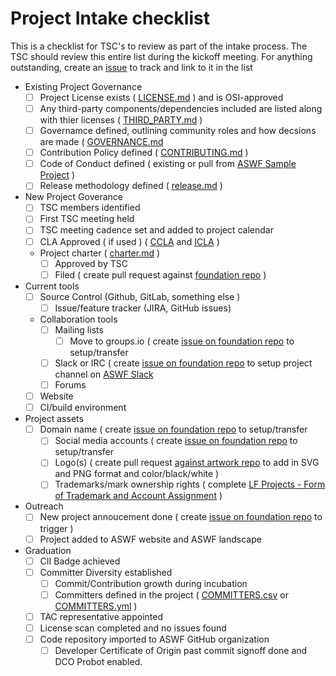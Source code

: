 # Project Intake checklist

This is a checklist for TSC's to review as part of the intake process. The TSC should review this entire list during the kickoff meeting. For anything outstanding, create an [issue](../issues) to track and link to it in the list

- Existing Project Governance
  - [ ] Project License exists ( [LICENSE.md](../LICENSE.md) ) and is OSI-approved
  - [ ] Any third-party components/dependencies included are listed along with thier licenses ( [THIRD_PARTY.md](../THIRD_PARTY.md) )
  - [ ] Governamce defined, outlining community roles and how decsions are made ( [GOVERNANCE.md](../GOVERNANCE.md] )
  - [ ] Contribution Policy defined ( [CONTRIBUTING.md](../CONTRIBUTING.md) )
  - [ ] Code of Conduct defined ( existing or pull from [ASWF Sample Project](https://github.com/AcademySoftwareFoundation/aswf-sample-project/blob/master/CODE_OF_CONDUCT.md) )
  - [ ] Release methodology defined	( [release.md](process/release.md) )
- New Project Goverance
  - [ ] TSC members identified
  - [ ] First TSC meeting held
  - [ ] TSC meeting cadence set and added to project calendar
  - [ ] CLA Approved ( if used ) ( [CCLA](ccla.md) and [ICLA](icla.md) )
  - Project charter	( [charter.md](charter.md) )
    - [ ] Approved by TSC
    - [ ] Filed ( create pull request against [foundation repo](https://github.com/AcademySoftwareFoundation/foundation) )
- Current tools
  - [ ] Source Control (Github, GitLab, something else )	
	- [ ] Issue/feature tracker (JIRA, GitHub issues)	
  - Collaboration tools 
    - [ ] Mailing lists
      - [ ] Move to groups.io ( create [issue on foundation repo](https://github.com/AcademySoftwareFoundation/foundation/issues/new) to setup/transfer
    - [ ] Slack or IRC ( create [issue on foundation repo](https://github.com/AcademySoftwareFoundation/foundation/issues/new) to setup project channel on [ASWF Slack](https://slack.aswf.io)
    - [ ] Forums
  - [ ] Website
  - [ ] CI/build environment	
- Project assets
  - [ ] Domain name	( create [issue on foundation repo](https://github.com/AcademySoftwareFoundation/foundation/issues/new) to setup/transfer
	- [ ] Social media accounts	( create [issue on foundation repo](https://github.com/AcademySoftwareFoundation/foundation/issues/new) to setup/transfer
	- [ ] Logo(s)	( create pull request [against artwork repo](https://github.com/AcademySoftwareFoundation/artwork) to add in SVG and PNG format and color/black/white )
	- [ ] Trademarks/mark ownership rights ( complete [LF Projects - Form of Trademark and Account Assignment](lf_projects_trademark_assignment.md) )
- Outreach
  - [ ] New project annoucement done ( create [issue on foundation repo](https://github.com/AcademySoftwareFoundation/foundation/issues/new) to trigger )
  - [ ] Project added to ASWF website and ASWF landscape
- Graduation
  - [ ] CII Badge	achieved
  - [ ] Committer Diversity	established
	- [ ] Commit/Contribution growth during incubation
	- [ ] Committers defined in the project	( [COMMITTERS.csv](COMMITTERS.csv) or [COMMITTERS.yml](COMMITTERS.yml) )
  - [ ] TAC representative appointed
  - [ ]	License scan completed and no issues found
  - [ ] Code repository imported to ASWF GitHub organization
    - [ ] Developer Certificate of Origin past commit signoff done and DCO Probot enabled.
